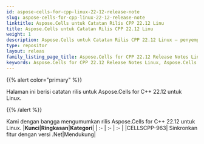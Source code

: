 ```yaml
---
id: aspose-cells-for-cpp-linux-22-12-release-note
slug: aspose-cells-for-cpp-linux-22-12-release-note
linktitle: Aspose.Cells untuk Catatan Rilis CPP 22.12 Linu
title: Aspose.Cells untuk Catatan Rilis CPP 22.12 Linu
weight: 1
description: Aspose.Cells untuk Catatan Rilis CPP 22.12 Linux – penyempurnaan terbaru, fitur baru, dan perbaikan
type: repositor
layout: releas
family_listing_page_title: Aspose.Cells for CPP 22.12 Release Notes Linu
keywords: Aspose.Cells for CPP 22.12 Release Notes Linux, Aspose.Cells for CPP 22.12 Linux updates and fixe
---
```

{{% alert color="primary" %}}

Halaman ini berisi catatan rilis untuk Aspose.Cells for C++ 22.12 untuk Linux.

{{% /alert %}}

Kami dengan bangga mengumumkan rilis Aspose.Cells for C++ 22.12 untuk Linux.
|**Kunci**|**Ringkasan**|**Kategori**|
| :- | :- | :- |
|CELLSCPP-963| Sinkronkan fitur dengan versi .Net|Mendukung|
